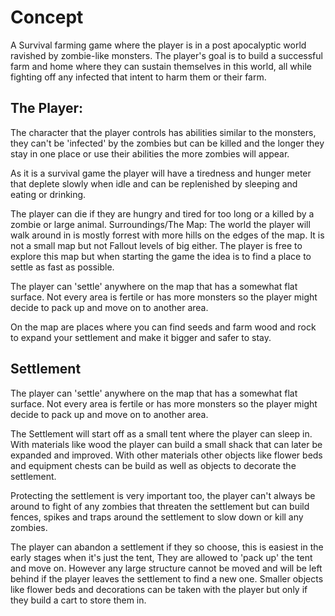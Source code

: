 # Concept
A Survival farming game where the player is in a post apocalyptic world ravished by zombie-like monsters. The player's goal is to build a successful farm and home where they can sustain themselves in this world, all while fighting off any infected that intent to harm them or their farm.


## The Player:
The character that the player controls has abilities similar to the monsters, they can't be 'infected' by the zombies but can be killed and the longer they stay in one place or use their abilities the more zombies will appear.

As it is a survival game the player will have a tiredness and hunger meter that deplete slowly when idle and can be replenished by sleeping and eating or drinking.

The player can die if they are hungry and tired for too long or a killed by a zombie or large animal.
Surroundings/The Map:
The world the player will walk around in is mostly forrest with more hills on the edges of the map. It is not a small map but not Fallout levels of big either. The player is free to explore this map but when starting the game the idea is to find a place to settle as fast as possible.

The player can 'settle' anywhere on the map that has a somewhat flat surface. Not every area is fertile or has more monsters so the player might decide to pack up and move on to another area.

On the map are places where you can find seeds and farm wood and rock to expand your settlement and make it bigger and safer to stay.



## Settlement
The player can 'settle' anywhere on the map that has a somewhat flat surface. Not every area is fertile or has more monsters so the player might decide to pack up and move on to another area.

The Settlement will start off as a small tent where the player can sleep in. With materials like wood the player can build a small shack that can later be expanded and improved. With other materials other objects like flower beds and equipment chests can be build as well as objects to decorate the settlement.

Protecting the settlement is very important too, the player can't always be around to fight of any zombies that threaten the settlement but can build fences, spikes and traps around the settlement to slow down or kill any zombies.

The player can abandon a settlement if they so choose, this is easiest in the early stages when it's just the tent, They are allowed to 'pack up' the tent and move on. However any large structure cannot be moved and will be left behind if the player leaves the settlement to find a new one. Smaller objects like flower beds and decorations can be taken with the player but only if they build a cart to store them in.

